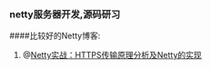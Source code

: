 ### netty服务器开发,源码研习

####比较好的Netty博客:
1. @[Netty实战：HTTPS传输原理分析及Netty的实现](https://blog.csdn.net/TheLudlows/article/details/82356261)
